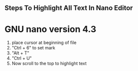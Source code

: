 ## Steps To Highlight All Text In Nano Editor
# GNU nano version 4.3

1) place cursor at beginning of file
2) "Ctrl + 6" to set mark
3) "Alt + T"
4) "Ctrl + U"
5) Now scroll to the top to highlight text
